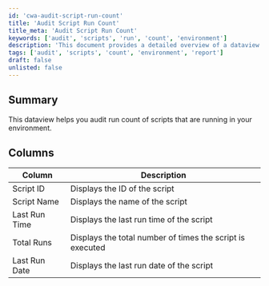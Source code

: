 ```yaml
---
id: 'cwa-audit-script-run-count'
title: 'Audit Script Run Count'
title_meta: 'Audit Script Run Count'
keywords: ['audit', 'scripts', 'run', 'count', 'environment']
description: 'This document provides a detailed overview of a dataview that helps in auditing the run count of scripts within your environment, including information on script IDs, names, last run times, total runs, and last run dates.'
tags: ['audit', 'scripts', 'count', 'environment', 'report']
draft: false
unlisted: false
---
```

## Summary

This dataview helps you audit run count of scripts that are running in your environment.

## Columns

| Column         | Description                                           |
|----------------|-------------------------------------------------------|
| Script ID      | Displays the ID of the script                         |
| Script Name    | Displays the name of the script                       |
| Last Run Time  | Displays the last run time of the script              |
| Total Runs     | Displays the total number of times the script is executed |
| Last Run Date  | Displays the last run date of the script              |


